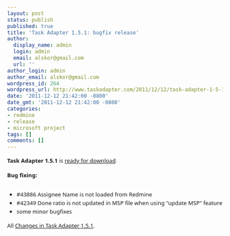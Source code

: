 ```yaml
---
layout: post
status: publish
published: true
title: 'Task Adapter 1.5.1: bugfix release'
author:
  display_name: admin
  login: admin
  email: alskor@gmail.com
  url: ''
author_login: admin
author_email: alskor@gmail.com
wordpress_id: 264
wordpress_url: http://www.taskadapter.com/2011/12/12/task-adapter-1-5-1-bugfix-release/
date: '2011-12-12 21:42:00 -0800'
date_gmt: '2011-12-12 21:42:00 -0800'
categories:
- redmine
- release
- microsoft project
tags: []
comments: []
---
```

<p><strong style="background-color: white; font-family: 'Lucida Grande', 'Lucida Sans Unicode', 'Segoe UI', Helvetica, Arial, sans-serif; font-size: 13px; line-height: 20px;">Task Adapter 1.5.1</strong><span style="background-color: white; font-family: 'Lucida Grande', 'Lucida Sans Unicode', 'Segoe UI', Helvetica, Arial, sans-serif; font-size: 13px; line-height: 20px;">&nbsp;is <a href="http://www.taskadapter.com/download">ready for download</a></span><span style="background-color: white; color: #7a7a7a; font-family: 'Lucida Grande', 'Lucida Sans Unicode', 'Segoe UI', Helvetica, Arial, sans-serif; font-size: 13px; line-height: 20px;">.</span><br/>
<div style="font-family: 'Lucida Grande', 'Lucida Sans Unicode', 'Segoe UI', Helvetica, Arial, sans-serif; font-size: 13px; line-height: 20px; margin-bottom: 25px;"><strong style="background-color: white;">Bug fixing:</strong></div>
<ul style="font-family: 'Lucida Grande', 'Lucida Sans Unicode', 'Segoe UI', Helvetica, Arial, sans-serif; font-size: 13px; line-height: 20px;">
<li><span style="background-color: white;">#43886 Assignee Name is not loaded from Redmine</span></li>
<li><span style="background-color: white;">#42349 Done ratio is not updated in MSP file when using "update MSP" feature</span></li>
<li><span style="background-color: white;">some minor bugfixes</span></li></ul>
<div style="font-family: 'Lucida Grande', 'Lucida Sans Unicode', 'Segoe UI', Helvetica, Arial, sans-serif; font-size: 13px; line-height: 20px; margin-bottom: 25px;"><span style="background-color: white;">All&nbsp;<a href="http://www.hostedredmine.com/projects/ta/versions/1474">Changes in Task Adapter 1.5.1</a>.</span></div></p>
